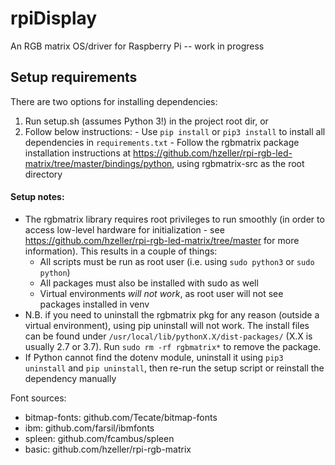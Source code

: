 # rpiDisplay
An RGB matrix OS/driver for Raspberry Pi -- work in progress

## Setup requirements
There are two options for installing dependencies: 
1) Run setup.sh (assumes Python 3!) in the project root dir, or 
2) Follow below instructions: 
		- Use `pip install` or `pip3 install` to install all dependencies in `requirements.txt`
		- Follow the rgbmatrix package installation instructions at https://github.com/hzeller/rpi-rgb-led-matrix/tree/master/bindings/python, using rgbmatrix-src as the root directory

#### Setup notes: 
* The rgbmatrix library requires root privileges to run smoothly (in order to access low-level hardware for initialization - see https://github.com/hzeller/rpi-rgb-led-matrix/tree/master for more information). This results in a couple of things: 
	- All scripts must be run as root user (i.e. using `sudo python3` or `sudo python`)
	- All packages must also be installed with sudo as well
	- Virtual environments *will not work*, as root user will not see packages installed in venv
* N.B. if you need to uninstall the rgbmatrix pkg for any reason (outside a virtual environment), using pip uninstall will not work. The install files can be found under `/usr/local/lib/pythonX.X/dist-packages/` (X.X is usually 2.7 or 3.7). Run `sudo rm -rf rgbmatrix*` to remove the package.
* If Python cannot find the dotenv module, uninstall it using `pip3 uninstall` and `pip uninstall`, then re-run the setup script or reinstall the dependency manually

Font sources: 
- bitmap-fonts: github.com/Tecate/bitmap-fonts
- ibm: github.com/farsil/ibmfonts
- spleen: github.com/fcambus/spleen
- basic: github.com/hzeller/rpi-rgb-matrix
